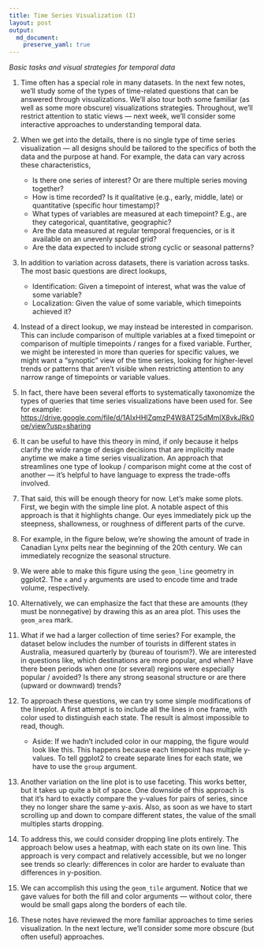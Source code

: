 ```yaml
---
title: Time Series Visualization (I)
layout: post
output: 
  md_document:
    preserve_yaml: true
---
```


*Basic tasks and visual strategies for temporal data*

1.  Time often has a special role in many datasets. In the next few
    notes, we’ll study some of the types of time-related questions that
    can be answered through visualizations. We’ll also tour both some
    familiar (as well as some more obscure) visualizations strategies.
    Throughout, we’ll restrict attention to static views — next week,
    we’ll consider some interactive approaches to understanding temporal
    data.

2.  When we get into the details, there is no single type of time series
    visualization — all designs should be tailored to the specifics of
    both the data and the purpose at hand. For example, the data can
    vary across these characteristics,

    -   Is there one series of interest? Or are there multiple series
        moving together?
    -   How is time recorded? Is it qualitative (e.g., early, middle,
        late) or quantitative (specific hour timestamp)?
    -   What types of variables are measured at each timepoint? E.g.,
        are they categorical, quantitative, geographic?
    -   Are the data measured at regular temporal frequencies, or is it
        available on an unevenly spaced grid?
    -   Are the data expected to include strong cyclic or seasonal
        patterns?

3.  In addition to variation across datasets, there is variation across
    tasks. The most basic questions are direct lookups,

    -   Identification: Given a timepoint of interest, what was the
        value of some variable?
    -   Localization: Given the value of some variable, which timepoints
        achieved it?

4.  Instead of a direct lookup, we may instead be interested in
    comparison. This can include comparison of multiple variables at a
    fixed timepoint or comparison of multiple timepoints / ranges for a
    fixed variable. Further, we might be interested in more than queries
    for specific values, we might want a “synoptic” view of the time
    series, looking for higher-level trends or patterns that aren’t
    visible when restricting attention to any narrow range of timepoints
    or variable values.

5.  In fact, there have been several efforts to systematically
    taxonomize the types of queries that time series visualizations have
    been used for. See for example:
    <https://drive.google.com/file/d/1AIxHHlZqmzP4W8AT25dMmlX8vkJRk0oe/view?usp=sharing>

6.  It can be useful to have this theory in mind, if only because it
    helps clarify the wide range of design decisions that are implicitly
    made anytime we make a time series visualization. An approach that
    streamlines one type of lookup / comparison might come at the cost
    of another — it’s helpful to have language to express the trade-offs
    involved.

7.  That said, this will be enough theory for now. Let’s make some
    plots. First, we begin with the simple line plot. A notable aspect
    of this approach is that it highlights change. Our eyes immediately
    pick up the steepness, shallowness, or roughness of different parts
    of the curve.

8.  For example, in the figure below, we’re showing the amount of trade
    in Canadian Lynx pelts near the beginning of the 20th century. We
    can immediately recognize the seasonal structure.

9.  We were able to make this figure using the `geom_line` geometry in
    ggplot2. The `x` and `y` arguments are used to encode time and trade
    volume, respectively.

10. Alternatively, we can emphasize the fact that these are amounts
    (they must be nonnegative) by drawing this as an area plot. This
    uses the `geom_area` mark.

11. What if we had a larger collection of time series? For example, the
    dataset below includes the number of tourists in different states in
    Australia, measured quarterly by (bureau of tourism?). We are
    interested in questions like, which destinations are more popular,
    and when? Have there been periods when one (or several) regions were
    especially popular / avoided? Is there any strong seasonal structure
    or are there (upward or downward) trends?

12. To approach these questions, we can try some simple modifications of
    the lineplot. A first attempt is to include all the lines in one
    frame, with color used to distinguish each state. The result is
    almost impossible to read, though.

    -   Aside: If we hadn’t included color in our mapping, the figure
        would look like this. This happens because each timepoint has
        multiple y-values. To tell ggplot2 to create separate lines for
        each state, we have to use the `group` argument.

13. Another variation on the line plot is to use faceting. This works
    better, but it takes up quite a bit of space. One downside of this
    approach is that it’s hard to exactly compare the y-values for pairs
    of series, since they no longer share the same y-axis. Also, as soon
    as we have to start scrolling up and down to compare different
    states, the value of the small multiples starts dropping.

14. To address this, we could consider dropping line plots entirely. The
    approach below uses a heatmap, with each state on its own line. This
    approach is very compact and relatively accessible, but we no longer
    see trends so clearly: differences in color are harder to evaluate
    than differences in y-position.

15. We can accomplish this using the `geom_tile` argument. Notice that
    we gave values for both the fill and color arguments — without
    color, there would be small gaps along the borders of each tile.

16. These notes have reviewed the more familiar approaches to time
    series visualization. In the next lecture, we’ll consider some more
    obscure (but often useful) approaches.
